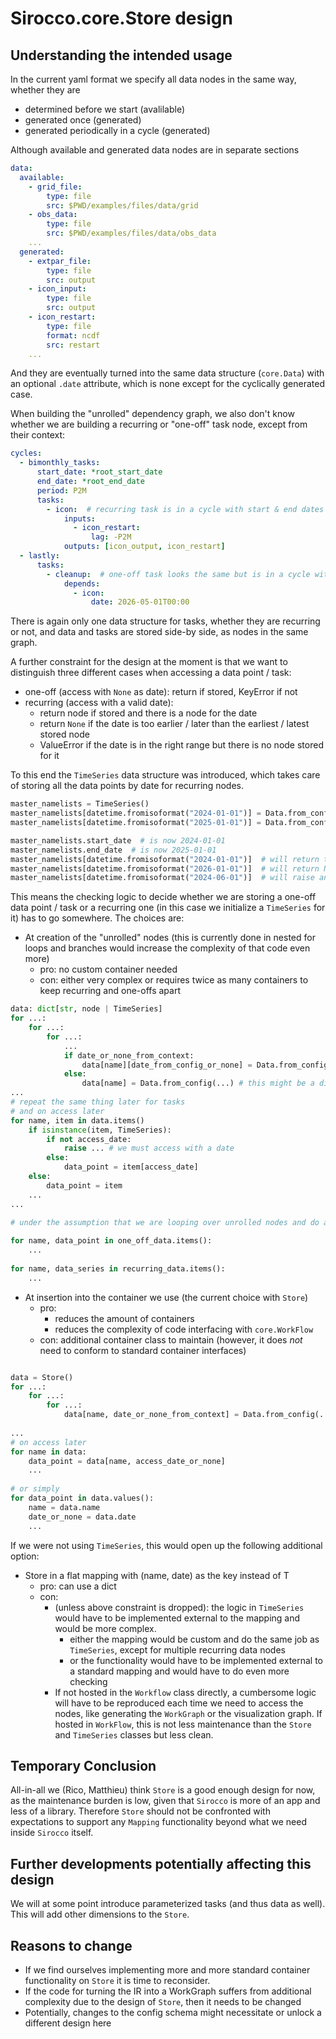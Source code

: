 # Sirocco.core.Store design

## Understanding the intended usage

In the current yaml format we specify all data nodes in the same way, whether they are

- determined before we start (avalilable)
- generated once (generated)
- generated periodically in a cycle (generated)

Although available and generated data nodes are in separate sections


```yaml
data:
  available:
    - grid_file:
        type: file
        src: $PWD/examples/files/data/grid
    - obs_data:
        type: file
        src: $PWD/examples/files/data/obs_data
    ...
  generated:
    - extpar_file:
        type: file
        src: output
    - icon_input:
        type: file
        src: output
    - icon_restart:
        type: file
        format: ncdf
        src: restart
    ...
```


And they are eventually turned into the same data structure (`core.Data`) with an optional `.date` attribute, which is none except for the cyclically generated case.

When building the "unrolled" dependency graph, we also don't know whether we are building a recurring or "one-off" task node, except from their context:

```yaml
cycles:
  - bimonthly_tasks:
      start_date: *root_start_date
      end_date: *root_end_date
      period: P2M
      tasks:
        - icon:  # recurring task is in a cycle with start & end dates
            inputs:
              - icon_restart:
                  lag: -P2M
            outputs: [icon_output, icon_restart]
  - lastly:
      tasks:
        - cleanup:  # one-off task looks the same but is in a cycle without start & end dates
            depends:
              - icon:
                  date: 2026-05-01T00:00

```

There is again only one data structure for tasks, whether they are recurring or not, and data and tasks are stored side-by side, as nodes in the same graph.

A further constraint for the design at the moment is that we want to distinguish three different cases when accessing a data point / task:

- one-off (access with `None` as date): return if stored, KeyError if not
- recurring (access with a valid date):
    - return node if stored and there is a node for the date
    - return `None` if the date is too earlier / later than the earliest / latest stored node
    - ValueError if the date is in the right range but there is no node stored for it

To this end the `TimeSeries` data structure was introduced, which takes care of storing all the data points by date for recurring nodes.

```python
master_namelists = TimeSeries()
master_namelists[datetime.fromisoformat("2024-01-01")] = Data.from_config(...)
master_namelists[datetime.fromisoformat("2025-01-01")] = Data.from_config(...)

master_namelists.start_date  # is now 2024-01-01
master_namelists.end_date  # is now 2025-01-01
master_namelists[datetime.fromisoformat("2024-01-01")]  # will return the first entry
master_namelists[datetime.fromisoformat("2026-01-01")]  # will return None and log a warning
master_namelists[datetime.fromisoformat("2024-06-01")]  # will raise an Error
```

This means the checking logic to decide whether we are storing a one-off data point / task or a recurring one (in this case we initialize a `TimeSeries` for it) has to go somewhere. The choices are:

- At creation of the "unrolled" nodes (this is currently done in nested for loops and branches would increase the complexity of that code even more)
    - pro: no custom container needed
    - con: either very complex or requires twice as many containers to keep recurring and one-offs apart

```python
data: dict[str, node | TimeSeries]
for ...:
    for ...:
        for ...:
            ...
            if date_or_none_from_context:
                data[name][date_from_config_or_none] = Data.from_config(...)
            else:
                data[name] = Data.from_config(...) # this might be a different container to simplify access logic
...
# repeat the same thing later for tasks
# and on access later
for name, item in data.items()
    if isinstance(item, TimeSeries):
        if not access_date:
            raise ... # we must access with a date
        else:
            data_point = item[access_date]
    else:
        data_point = item
    ...
...
        
# under the assumption that we are looping over unrolled nodes and do again not know whether they are recurring. If they are stored separately, this would be simpler but twice as many loops.

for name, data_point in one_off_data.items():
    ...
    
for name, data_series in recurring_data.items():
    ...
```

- At insertion into the container we use (the current choice with `Store`)
    - pro:
        - reduces the amount of containers
        - reduces the complexity of code interfacing with `core.WorkFlow`
    - con: additional container class to maintain (however, it does *not* need to conform to standard container interfaces)

```python

data = Store()
for ...:
    for ...:
        for ...:
            data[name, date_or_none_from_context] = Data.from_config(...)
            
...
# on access later
for name in data:
    data_point = data[name, access_date_or_none]
    ...
    
# or simply
for data_point in data.values():
    name = data.name
    date_or_none = data.date
    ...
```

If we were not using `TimeSeries`, this would open up the following additional option:

- Store in a flat mapping with (name, date) as the key instead of T
    - pro: can use a dict
    - con:
        - (unless above constraint is dropped): the logic in `TimeSeries` would have to be implemented external to the mapping and would be more complex.
            - either the mapping would be custom and do the same job as `TimeSeries`, except for multiple recurring data nodes
            - or the functionality would have to be implemented external to a standard mapping and would have to do even more checking
        - If not hosted in the `Workflow` class directly, a cumbersome logic will have to be reproduced each time we need to access the nodes, like generating the `WorkGraph` or the visualization graph. If hosted in `WorkFlow`, this is not less maintenance than the `Store` and `TimeSeries` classes but less clean.

## Temporary Conclusion

All-in-all we (Rico, Matthieu) think `Store` is a good enough design for now, as the maintenance burden is low, given that `Sirocco` is more of an app and less of a library. Therefore `Store` should not be confronted with expectations to support any `Mapping` functionality beyond what we need inside `Sirocco` itself.

## Further developments potentially affecting this design

We will at some point introduce parameterized tasks (and thus data as well). This will add other dimensions to the `Store`. 

## Reasons to change

- If we find ourselves implementing more and more standard container functionality on `Store` it is time to reconsider.
- If the code for turning the IR into a WorkGraph suffers from additional complexity due to the design of `Store`, then it needs to be changed
- Potentially, changes to the config schema might necessitate or unlock a different design here


